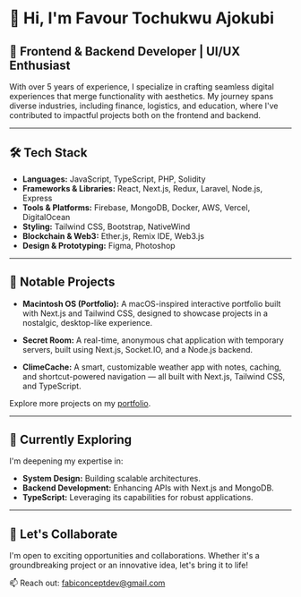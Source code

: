 # 👋 Hi, I'm Favour Tochukwu Ajokubi

## 🎨 Frontend & Backend Developer | UI/UX Enthusiast

With over 5 years of experience, I specialize in crafting seamless digital experiences that merge functionality with aesthetics. My journey spans diverse industries, including finance, logistics, and education, where I've contributed to impactful projects both on the frontend and backend.

---

## 🛠️ Tech Stack

* **Languages:** JavaScript, TypeScript, PHP, Solidity
* **Frameworks & Libraries:** React, Next.js, Redux, Laravel, Node.js, Express
* **Tools & Platforms:** Firebase, MongoDB, Docker, AWS, Vercel, DigitalOcean
* **Styling:** Tailwind CSS, Bootstrap, NativeWind
* **Blockchain & Web3:** Ether.js, Remix IDE, Web3.js
* **Design & Prototyping:** Figma, Photoshop

---

## 🚀 Notable Projects

* **Macintosh OS (Portfolio):** A macOS-inspired interactive portfolio built with Next.js and Tailwind CSS, designed to showcase projects in a nostalgic, desktop-like experience.

* **Secret Room:** A real-time, anonymous chat application with temporary servers, built using Next.js, Socket.IO, and a Node.js backend.

* **ClimeCache:** A smart, customizable weather app with notes, caching, and shortcut-powered navigation — all built with Next.js, Tailwind CSS, and TypeScript.

Explore more projects on my [portfolio](https://fabiconcept.online).

---

## 🌱 Currently Exploring

I'm deepening my expertise in:

* **System Design:** Building scalable architectures.
* **Backend Development:** Enhancing APIs with Next.js and MongoDB.
* **TypeScript:** Leveraging its capabilities for robust applications.

---

## 🤝 Let's Collaborate

I'm open to exciting opportunities and collaborations. Whether it's a groundbreaking project or an innovative idea, let's bring it to life!

📫 Reach out: [fabiconceptdev@gmail.com](mailto:fabiconceptdev@gmail.com)
